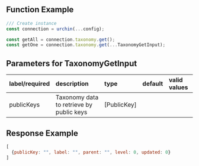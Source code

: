 ## Function Example

```javascript JavaScript
/// Create instance
const connection = urchin(...config); 

const getAll = connection.taxonomy.get();
const getOne = connection.taxonomy.get(...TaxonomyGetInput);


```



## Parameters for TaxonomyGetInput

| label/required | description                              | type         | default | valid values |
| :------------- | :--------------------------------------- | :----------- | :------ | :----------- |
| publicKeys     | Taxonomy data to retrieve by public keys | \[PublicKey] |         |              |

## Response Example

```javascript
[
  {publicKey: "", label: "", parent: "", level: 0, updated: 0}
]
```